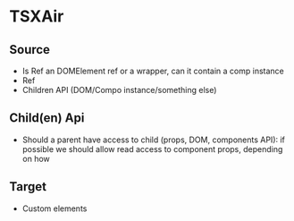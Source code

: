 # TSXAir

## Source

- Is Ref an DOMElement ref or a wrapper, can it contain a comp instance
- Ref
- Children API (DOM/Compo instance/something else)

## Child(en) Api

- Should a parent have access to child (props, DOM, components API): if possible we should allow read access to component props, depending on how

## Target

- Custom elements
